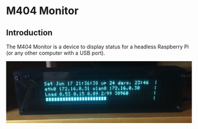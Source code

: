 M404 Monitor
============

Introduction
------------

The M404 Monitor is a device to display status for a headless
Raspberry Pi (or any other computer with a USB port).

![M404 Monitor in use](photos/1-in-use.jpg "M404 monitor in use with my Raspberry Pi 3")

